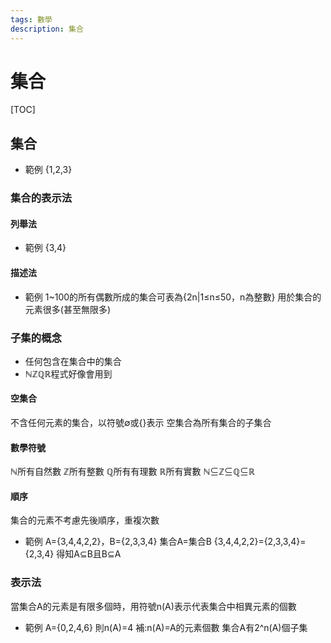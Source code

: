 ```yaml
---
tags: 數學
description: 集合
---
```


# 集合
[TOC]
## 集合
- 範例
{1,2,3}
### 集合的表示法
#### 列舉法
- 範例
{3,4}
#### 描述法
- 範例
1~100的所有偶數所成的集合可表為{2n|1≤n≤50，n為整數}
用於集合的元素很多(甚至無限多)
### 子集的概念
- 任何包含在集合中的集合
- ℕℤℚℝ程式好像會用到
#### 空集合
不含任何元素的集合，以符號∅或{}表示
空集合為所有集合的子集合
#### 數學符號
ℕ所有自然數 ℤ所有整數 ℚ所有有理數 ℝ所有實數 ℕ⊆ℤ⊆ℚ⊆ℝ
#### 順序
集合的元素不考慮先後順序，重複次數
- 範例
A={3,4,4,2,2}，B={2,3,3,4} 集合A=集合B
{3,4,4,2,2}={2,3,3,4}={2,3,4} 得知A⊆B且B⊆A
### 表示法
當集合A的元素是有限多個時，用符號n(A)表示代表集合中相異元素的個數
- 範例
A={0,2,4,6} 則n(A)=4
補:n(A)=A的元素個數 集合A有2^n(A)個子集